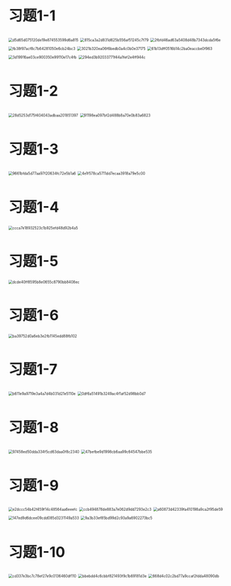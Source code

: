 # 习题1-1

<img src="chap 1 课后练习.assets/d5d65d075120de19e874553599d6a815.jpg" alt="d5d65d075120de19e874553599d6a815" style="zoom:50%;" />

<img src="chap 1 课后练习.assets/815ca3a2d831d625b556af51245c7f79.jpg" alt="815ca3a2d831d625b556af51245c7f79" style="zoom:50%;" />

<img src="chap 1 课后练习.assets/2fbfd46ad63a5408d48b7343dcda5f6e.jpg" alt="2fbfd46ad63a5408d48b7343dcda5f6e" style="zoom:50%;" />

<img src="chap 1 课后练习.assets/fb38f97acf8c7b64281050e6cb24bc3.jpg" alt="fb38f97acf8c7b64281050e6cb24bc3" style="zoom:50%;" />

<img src="chap 1 课后练习.assets/3021b320ea06f6bedb0a4c0b0e37175.jpg" alt="3021b320ea06f6bedb0a4c0b0e37175" style="zoom:50%;" />

<img src="chap 1 课后练习.assets/61b13dff0516b14c2ba0eaccbe0f963.jpg" alt="61b13dff0516b14c2ba0eaccbe0f963" style="zoom:50%;" />

<img src="chap 1 课后练习.assets/3d19916ae03ce900350e99110e17c4fb.jpg" alt="3d19916ae03ce900350e99110e17c4fb" style="zoom:50%;" />

<img src="chap 1 课后练习.assets/294ed3b92033771f44a1fef2e4ff944c.jpg" alt="294ed3b92033771f44a1fef2e4ff944c" style="zoom:50%;" />

# 习题1-2

<img src="chap 1 课后练习.assets/28d5253d175f404043adbaa201851397.jpg" alt="28d5253d175f404043adbaa201851397" style="zoom:50%;" />

<img src="chap 1 课后练习.assets/91198ea097bf2d488b8a70e0b83a6823.jpg" alt="91198ea097bf2d488b8a70e0b83a6823" style="zoom:50%;" />

# 习题1-3

<img src="chap 1 课后练习.assets/9661bfda5d77aa97f20634fc72e5b1a6.jpg" alt="9661bfda5d77aa97f20634fc72e5b1a6" style="zoom:50%;" />

<img src="chap 1 课后练习.assets/4e1f578ca5711dd7ecaa3918a79e5c00.jpg" alt="4e1f578ca5711dd7ecaa3918a79e5c00" style="zoom:50%;" />

# 习题1-4

<img src="chap 1 课后练习.assets/ccca7e18932523c1b925efd48d92b4a5.jpg" alt="ccca7e18932523c1b925efd48d92b4a5" style="zoom:50%;" />

# 习题1-5

<img src="chap 1 课后练习.assets/dcde40ff8595b8e0655c8790bb8408ec.jpg" alt="dcde40ff8595b8e0655c8790bb8408ec" style="zoom:50%;" />

# 习题1-6

<img src="chap 1 课后练习.assets/ba39752d0a6eb3e2fb1145edd88fb102.jpg" alt="ba39752d0a6eb3e2fb1145edd88fb102" style="zoom:50%;" />

# 习题1-7

<img src="chap 1 课后练习.assets/b611e9a9719e3a4a7d4b031d21e5110e.jpg" alt="b611e9a9719e3a4a7d4b031d21e5110e" style="zoom:50%;" />

<img src="chap 1 课后练习.assets/0df6a51491b3249ac4f1af52d98bb0d7.jpg" alt="0df6a51491b3249ac4f1af52d98bb0d7" style="zoom:50%;" />

# 习题1-8

<img src="chap 1 课后练习.assets/97458ed50dda334f5cd63daa0f8c2340.jpg" alt="97458ed50dda334f5cd63daa0f8c2340" style="zoom:50%;" />

<img src="chap 1 课后练习.assets/47befbe9d1998cb6aa99c64547bbe535.jpg" alt="47befbe9d1998cb6aa99c64547bbe535" style="zoom:50%;" />

# 习题1-9

<img src="chap 1 课后练习.assets/e2dccc54b42f459f14c48564aa6eeefc.jpg" alt="e2dccc54b42f459f14c48564aa6eeefc" style="zoom:50%;" />

<img src="chap 1 课后练习.assets/ccb494878de883a7e062d9dd7293e2c3.jpg" alt="ccb494878de883a7e062d9dd7293e2c3" style="zoom:50%;" />

<img src="chap 1 课后练习.assets/a60873d42339fa410198a9ca2f95de59.jpg" alt="a60873d42339fa410198a9ca2f95de59" style="zoom:50%;" />

<img src="chap 1 课后练习.assets/147ed9d6dcee09cdd085d3231149a533.jpg" alt="147ed9d6dcee09cdd085d3231149a533" style="zoom:50%;" />

<img src="chap 1 课后练习.assets/9a3b33ef85bd99d2c93a9a6902273bc5.jpg" alt="9a3b33ef85bd99d2c93a9a6902273bc5" style="zoom:50%;" />

# 习题1-10

<img src="chap 1 课后练习.assets/cd337e3bc7c78ef27e9c0136460df110.jpg" alt="cd337e3bc7c78ef27e9c0136460df110" style="zoom:50%;" />

<img src="chap 1 课后练习.assets/bbebdd4c6cbbf821493f9c1b69181d3e.jpg" alt="bbebdd4c6cbbf821493f9c1b69181d3e" style="zoom:50%;" />

<img src="chap 1 课后练习.assets/668d4c02c2bd77a9ccaf2fdda48090db.jpg" alt="668d4c02c2bd77a9ccaf2fdda48090db" style="zoom:50%;" />